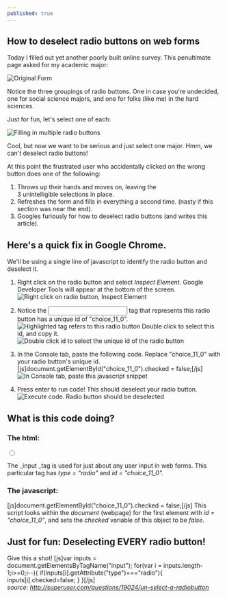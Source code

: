 ```yaml
---
published: true
---
```

## How to deselect radio buttons on web forms

Today I filled out yet another poorly built online survey. This penultimate page asked for my academic major: 


![Original Form]({{site.baseurl}}assets/images/form1.jpg)

Notice the three groupings of radio buttons. One in case you're undecided, one for social science majors, and one for folks (like me) in the hard sciences.

Just for fun, let's select one of each:

![Filling in multiple radio buttons]({{site.baseurl}}assets/images/form2.jpg)

Cool, but now we want to be serious and just select one major. Hmm, we can't deselect radio buttons!

At this point the frustrated user who accidentally clicked on the wrong button does one of the following:

1. Throws up their hands and moves on, leaving the 3 unintelligible selections in place.
2. Refreshes the form and fills in everything a second time. (nasty if this section was near the end).
3. Googles furiously for how to deselect radio buttons (and writes this article).

## Here's a quick fix in Google Chrome.

We'll be using a single line of javascript to identify the radio button and deselect it.

1.  Right click on the radio button and select _Inspect Element_. Google Developer Tools will appear at the bottom of the screen. ![Right click on radio button, Inspect Element]({{site.baseurl}}assets/images/form3.png)

2.  Notice the <input> tag that represents this radio button has a unique id of "choice_11_0". ![Highlighted tag refers to this radio button]({{site.baseurl}}assets/images/form4.jpg)
Double click to select this id, and copy it. ![Double click id to select the unique id of the radio button]({{site.baseurl}}assets/images/form5.jpg)

3.  In the Console tab, paste the following code. Replace "choice_11_0" with your radio button's unique id. [js]document.getElementById("choice_11_0").checked = false;[/js] ![In Console tab, paste this javascript snippet]({{site.baseurl}}assets/images/form6.jpg)

4.  Press enter to run code! This should deselect your radio button. ![Execute code. Radio button should be deselected]({{site.baseurl}}assets/images/form7.jpg)


## What is this code doing?

### The html:

<pre><input id="choice_11_0" tabindex="11" type="radio" name="input_11" value="No, I'm still deciding" /></pre>

The _input _tag is used for just about any user input in web forms. This particular tag has _type_ _= "radio"_ and _id = "choice_11_0"._

### The javascript:

[js]document.getElementById("choice_11_0").checked = false;[/js] This script looks within the _document_ (webpage) for the first element with _id = "choice_11_0"_, and sets the _checked_ variable of this object to be _false_.

## Just for fun: Deselecting EVERY radio button!

Give this a shot! [js]var inputs = document.getElementsByTagName("input"); for(var i = inputs.length-1;i>=0;i--){ if(inputs[i].getAttribute("type")==="radio"){ inputs[i].checked=false; } }[/js] _source: http://superuser.com/questions/19024/un-select-a-radiobutton_
